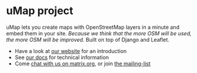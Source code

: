 # uMap project

uMap lets you create maps with OpenStreetMap layers in a minute and embed them in your site.
*Because we think that the more OSM will be used, the more OSM will be improved.*
Built on top of Django and Leaflet.

- Have a look at [our website](https://umap-project.org) for an introduction
- See [our docs](https://docs.umap-project.org/) for technical information
- Come [chat with us on matrix.org](https://app.element.io/#/room/#umap:matrix.org), or join [the mailing-list](https://lists.openstreetmap.org/listinfo/umap)
